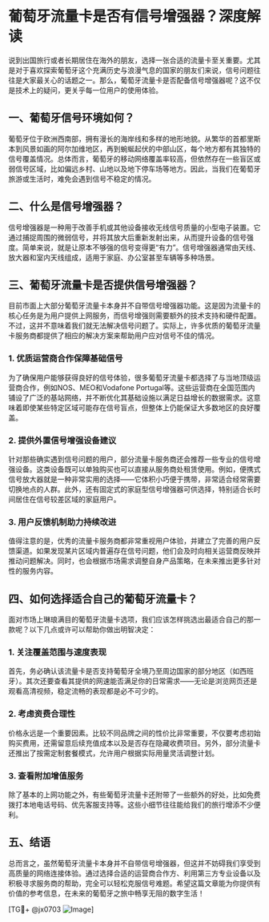 # 葡萄牙流量卡是否有信号增强器？深度解读

说到出国旅行或者长期居住在海外的朋友，选择一张合适的流量卡至关重要。尤其是对于喜欢探索葡萄牙这个充满历史与浪漫气息的国家的朋友们来说，信号问题往往是大家最关心的话题之一。那么，葡萄牙流量卡是否配备信号增强器呢？这不仅是技术上的疑问，更关乎每一位用户的使用体验。

## 一、葡萄牙信号环境如何？

葡萄牙位于欧洲西南部，拥有漫长的海岸线和多样的地形地貌。从繁华的首都里斯本到风景如画的阿尔加维地区，再到蜿蜒起伏的中部山区，每个地方都有其独特的信号覆盖情况。总体而言，葡萄牙的移动网络覆盖率较高，但依然存在一些盲区或弱信号区域，比如偏远乡村、山地以及地下停车场等地方。因此，当我们在葡萄牙旅游或生活时，难免会遇到信号不稳定的情况。

## 二、什么是信号增强器？

信号增强器是一种用于改善手机或其他设备接收无线信号质量的小型电子装置。它通过捕捉周围的微弱信号，并将其放大后重新发射出来，从而提升设备的信号强度。简单来说，就是让原本不够强的信号变得更“有力”。信号增强器通常由天线、放大器和室内天线组成，适用于家庭、办公室甚至车辆等多种场景。

## 三、葡萄牙流量卡是否提供信号增强器？

目前市面上大部分葡萄牙流量卡本身并不自带信号增强器功能。这是因为流量卡的核心任务是为用户提供上网服务，而信号增强则需要额外的技术支持和硬件配置。不过，这并不意味着我们就无法解决信号问题了。实际上，许多优质的葡萄牙流量卡服务商都提供了相应的解决方案来帮助用户应对信号不佳的情况。

### 1. 优质运营商合作保障基础信号

为了确保用户能够获得良好的信号体验，很多葡萄牙流量卡都选择了与当地顶级运营商合作，例如NOS、MEO和Vodafone Portugal等。这些运营商在全国范围内铺设了广泛的基站网络，并不断优化其基础设施以满足日益增长的数据需求。这意味着即使某些特定区域可能存在信号盲点，但整体上仍能保证大多数地区的良好覆盖。

### 2. 提供外置信号增强设备建议

针对那些确实遇到信号问题的用户，部分流量卡服务商还会推荐一些专业的信号增强设备。这类设备既可以单独购买也可以直接从服务商处租赁使用。例如，便携式信号放大器就是一种非常实用的选择——它体积小巧便于携带，非常适合经常需要切换地点的人群。此外，还有固定式的家庭型信号增强器可供选择，特别适合长时间居住在信号较差区域的家庭用户。

### 3. 用户反馈机制助力持续改进

值得注意的是，优秀的流量卡服务商都非常重视用户体验，并建立了完善的用户反馈渠道。如果发现某片区域内普遍存在信号问题，他们会及时向相关运营商反映并推动问题解决。同时，也会根据市场需求调整自身产品策略，在未来推出更多针对性的服务内容。

## 四、如何选择适合自己的葡萄牙流量卡？

面对市场上琳琅满目的葡萄牙流量卡选项，我们应该怎样挑选出最适合自己的那一款呢？以下几点或许可以帮助你做出明智决定：

### 1. 关注覆盖范围与速度表现

首先，务必确认该流量卡是否支持葡萄牙全境乃至周边国家的部分地区（如西班牙）。其次还要查看其提供的网速能否满足你的日常需求——无论是浏览网页还是观看高清视频，稳定流畅的表现都是必不可少的。

### 2. 考虑资费合理性

价格永远是一个重要因素。比较不同品牌之间的性价比非常重要，不仅要考虑初始购买费用，还需留意后续充值成本以及是否存在隐藏收费项目。另外，部分流量卡还推出了按需定制套餐模式，允许用户根据实际用量灵活调整计划。

### 3. 查看附加增值服务

除了基本的上网功能之外，有些葡萄牙流量卡还附带了一些额外的好处，比如免费拨打本地电话号码、优先客服支持等。这些小细节往往能给我们的旅行增添不少便利。

## 五、结语

总而言之，虽然葡萄牙流量卡本身并不自带信号增强器，但这并不妨碍我们享受到高质量的网络连接体验。通过选择合适的运营商合作方、利用第三方专业设备以及积极寻求服务商的帮助，完全可以轻松克服信号难题。希望这篇文章能为你提供有价值的参考信息，在未来的葡萄牙之旅中畅享无阻的数字生活！

[TG💪+ @jx0703 ![Image](https://github.com/user-attachments/assets/dbca1d08-cadb-493c-b0ec-ad6f7a83f270)]